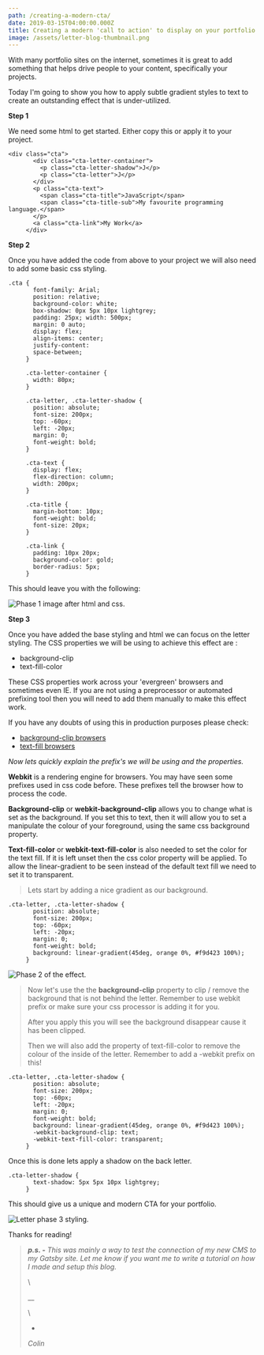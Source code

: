 ```yaml
---
path: /creating-a-modern-cta/
date: 2019-03-15T04:00:00.000Z
title: Creating a modern 'call to action' to display on your portfolio site
image: /assets/letter-blog-thumbnail.png
---
```

With many portfolio sites on the internet, sometimes it is great to add something that helps drive people to your content, specifically your projects.

Today I'm going to show you how to apply subtle gradient styles to text to create an outstanding effect that is under-utilized.

**Step 1**

We need some html to get started. Either copy this or apply it to your project.

```
<div class="cta">
       <div class="cta-letter-container">
         <p class="cta-letter-shadow">J</p>
         <p class="cta-letter">J</p>
       </div>
       <p class="cta-text">
         <span class="cta-title">JavaScript</span>
         <span class="cta-title-sub">My favourite programming language.</span>
       </p>
       <a class="cta-link">My Work</a>
     </div>
```

**Step 2**

Once you have added the code from above to your project we will also need to add some basic css styling.

```
.cta { 
       font-family: Arial; 
       position: relative; 
       background-color: white; 
       box-shadow: 0px 5px 10px lightgrey; 
       padding: 25px; width: 500px; 
       margin: 0 auto; 
       display: flex; 
       align-items: center; 
       justify-content: 
       space-between;
     } 

     .cta-letter-container {
       width: 80px;
     } 

     .cta-letter, .cta-letter-shadow { 
       position: absolute; 
       font-size: 200px; 
       top: -60px; 
       left: -20px; 
       margin: 0; 
       font-weight: bold; 
     } 

     .cta-text { 
       display: flex; 
       flex-direction: column; 
       width: 200px;
     }

     .cta-title {
       margin-bottom: 10px; 
       font-weight: bold; 
       font-size: 20px; 
     } 

     .cta-link { 
       padding: 10px 20px; 
       background-color: gold; 
       border-radius: 5px; 
     }
```

This should leave you with the following: 

![Phase 1 image after html and css.](/assets/letter-phase-1.png "Phase 1 image")

**Step 3**

Once you have added the base styling and html we can focus on the letter styling. The CSS properties we will be using to achieve this effect are : 

* background-clip
* text-fill-color

These CSS properties work across your 'evergreen' browsers and sometimes even IE. If you are not using a preprocessor or automated prefixing tool then you will need to add them manually to make this effect work.

If you have any doubts of using this in production purposes please check: 

* [background-clip browsers](https://caniuse.com/#search=background-clip)
* [text-fill browsers](https://caniuse.com/#search=text-fill)

_Now lets quickly explain the prefix's we will be using and the properties._

**Webkit** is a rendering engine for browsers. You may have seen some prefixes used in css code before. These prefixes tell the browser how to process the code.

**Background-clip** or **webkit-background-clip** allows you to change what is set as the background. If you set this to text, then it will allow you to set a manipulate the colour of your foreground, using the same css background property. 

**Text-fill-color** or **webkit-text-fill-color** is also needed to set the color for the text fill. If it is left unset then the css color property will be applied. To allow the linear-gradient to be seen instead of the default text fill we need to set it to transparent.

> Lets start by adding a nice gradient as our background.

```
.cta-letter, .cta-letter-shadow { 
       position: absolute; 
       font-size: 200px; 
       top: -60px; 
       left: -20px; 
       margin: 0; 
       font-weight: bold; 
       background: linear-gradient(45deg, orange 0%, #f9d423 100%);
     } 
```

![Phase 2 of the effect.](/assets/letter-phase-2.png "Phase 2 effect image")

> Now let's use the the **background-clip** property to clip / remove the background that is not behind the letter. Remember to use webkit prefix or make sure your css processor is adding it for you. 
>
> After you apply this you will see the background disappear cause it has been clipped.
>
> Then we will also add the property of text-fill-color to remove the colour of the inside of the letter. Remember to add a -webkit prefix on this!

```
.cta-letter, .cta-letter-shadow { 
       position: absolute; 
       font-size: 200px; 
       top: -60px; 
       left: -20px; 
       margin: 0; 
       font-weight: bold; 
       background: linear-gradient(45deg, orange 0%, #f9d423 100%);
       -webkit-background-clip: text;
       -webkit-text-fill-color: transparent;
     } 
```

Once this is done lets apply a shadow on the back letter.

```
.cta-letter-shadow { 
       text-shadow: 5px 5px 10px lightgrey;
     } 
```

This should give us a unique and modern CTA for your portfolio.

![Letter phase 3 styling.](/assets/letter-phase-3.png "Letter phase 3")

Thanks for reading! 

> _**p.s. -** This was mainly a way to test the connection of my new CMS to my Gatsby site. Let me know if you want me to write a tutorial on how I made and setup this blog._
>
> \
>
>
> __
>
> \
>
>
> - 
>
> _Colin_
